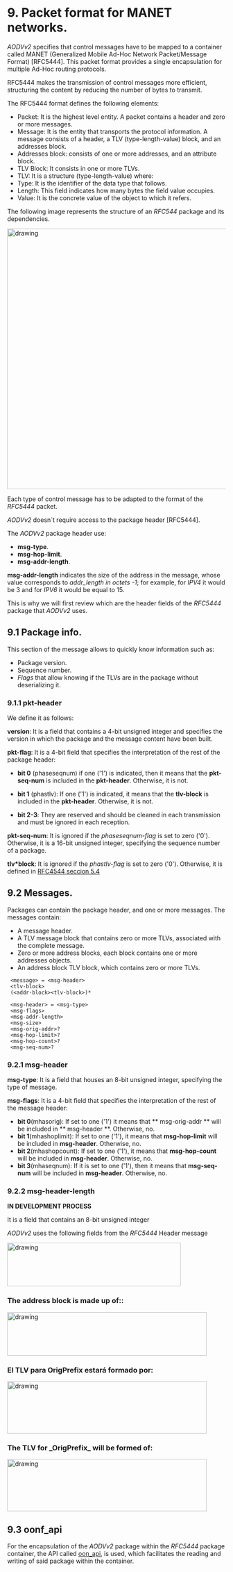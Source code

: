 
# 9. Packet format for MANET networks.

_AODVv2_ specifies that control messages have to be mapped to a container called MANET (Generalized Mobile Ad-Hoc Network Packet/Message Format) [RFC5444]. This packet format provides a single encapsulation for multiple Ad-Hoc routing protocols.

RFC5444 makes the transmission of control messages more efficient, structuring the content by reducing the number of bytes to transmit.

The RFC5444 format defines the following elements:
- Packet: It is the highest level entity. A packet contains a header and zero or more messages.
- Message: It is the entity that transports the protocol information. A message consists of a header, a TLV (type-length-value) block, and an addresses block.
- Addresses block: consists of one or more addresses, and an attribute block.
- TLV Block: It consists in one or more TLVs.
- TLV: It is a structure (type-length-value) where: 
 - Type: It is the identifier of the data type that follows.
 - Length: This field indicates how many bytes the field value occupies.
 - Value: It is the concrete value of the object to which it refers.

The following image represents the structure of an _RFC544_ package and its dependencies.

 <img src="imple_pic/rfc5444-pkt.png" alt="drawing" height="600" width="1000" align="center"/>

Each type of control message has to be adapted to the format of the _RFC5444_ packet.

_AODVv2_ doesn´t require access to the package header [RFC5444].

The _AODVv2_ package header use:
- **msg-type**. 
- **msg-hop-limit**.
- **msg-addr-length**.

**msg-addr-length** indicates the size of the address in the message, whose value corresponds to _addr_length in octets -1_; for example, for _IPV4_ it would be 3 and for _IPV6_ it would be equal to 15.

This is why we will first review which are the header fields of the _RFC5444_ package that _AODVv2_ uses.



## 9.1 Package info.
This section of the message allows to quickly know information such as:

- Package version.
- Sequence number.
- _Flags_ that allow knowing if the TLVs are in the package without deserializing it.

### 9.1.1 pkt-header

We define it as follows:

**version**: It is a field that contains a 4-bit unsigned integer and specifies the version in which the package and the message content have been built.

**pkt-flag**: It is a 4-bit field that specifies the interpretation of the rest of the package header:

 - **bit 0** (phaseseqnum) if one ('1') is indicated, then it means that the **pkt-seq-num** is included in the **pkt-header**. Otherwise, it is not.

 - **bit 1** (phastlv): If one ('1') is indicated, it means that the **tlv-block** is included in the **pkt-header**. Otherwise, it is not.

 - **bit 2-3**: They are reserved and should be cleaned in each transmission and must be ignored in each reception.
 
**pkt-seq-num**: It is ignored if the _phaseseqnum-flag_ is set to zero ('0'). Otherwise, it is a 16-bit unsigned integer, specifying the sequence number of a package.

**tlv*block**: It is ignored if the _phastlv-flag_ is set to zero ('0'). Otherwise, it is defined in [RFC4544 seccion 5.4](https://tools.ietf.org/html/rfc5444#section-5.2)



## 9.2 Messages.
Packages can contain the package header, and one or more messages. The messages contain:

 - A message header.
 - A TLV message block that contains zero or more TLVs, associated with the complete message.
 - Zero or more address blocks, each block contains one or more addresses objects.
 - An address block TLV block, which contains zero or more TLVs.

```
 <message> = <msg-header>
 <tlv-block>
 (<addr-block><tlv-block>)*

 <msg-header> = <msg-type>
 <msg-flags>
 <msg-addr-length>
 <msg-size>
 <msg-orig-addr>?
 <msg-hop-limit>?
 <msg-hop-count>?
 <msg-seq-num>?
```

### 9.2.1 msg-header

**msg-type**: It is a field that houses an 8-bit unsigned integer, specifying the type of message.

**msg-flags**: It is a 4-bit field that specifies the interpretation of the rest of the message header:

 - **bit 0**(mhasorig): If set to one ('1') it means that ** msg-orig-addr ** will be included in ** msg-header **. Otherwise, no.
 - **bit 1**(mhashoplimit): If set to one ('1'), it means that **msg-hop-limit** will be included in **msg-header**. Otherwise, no.
 - **bit 2**(mhashopcount): If set to one ('1'), it means that **msg-hop-count** will be included in **msg-header**. Otherwise, no.
 - **bit 3**(mhaseqnum): If it is set to one ('1'), then it means that **msg-seq-num** will be included in **msg-header**. Otherwise, no.

### 9.2.2 msg-header-length
**IN DEVELOPMENT PROCESS**

It is a field that contains an 8-bit unsigned integer

_AODVv2_ uses the following fields from the _RFC5444_ Header message

<img src="imple_pic/header-rfc5444.png" alt="drawing" height="100" width="400" align="center"/>

<br>

<h3> The address block is made up of::</h3>

<img src="imple_pic/tlv-addr-block.png" alt="drawing" height="100" width="460" align="center"/>

<h3> El TLV para OrigPrefix estará formado por:</h3>

<img src="imple_pic/tlvOrigPrefix.png" alt="drawing" height="120" width="460" align="center"/>

<h3>The TLV for _OrigPrefix_ will be formed of:</h3>

<img src="imple_pic/tlvTargetPrefix.png" alt="drawing" height="120" width="460" align="center"/>


## 9.3 oonf_api
For the encapsulation of the _AODVv2_ package within the _RFC5444_ package container, the API called [oon_api](https://github.com/benpicco/oonf_api), is used, which facilitates the reading and writing of said package within the container.

